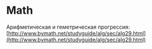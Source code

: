 # Math

Арифметическая и геметрическая прогрессия: [http://www.bymath.net/studyguide/alg/sec/alg29.html](http://www.bymath.net/studyguide/alg/sec/alg29.html)

